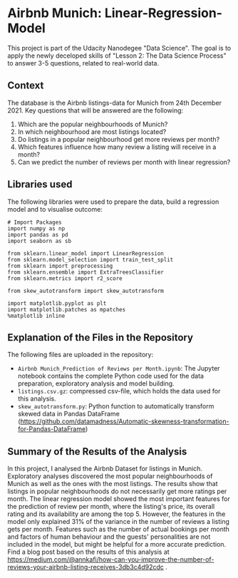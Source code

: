 # Airbnb Munich: Linear-Regression-Model

This project is part of the Udacity Nanodegee "Data Science". The goal is to apply the newly deceloped skills of "Lesson 2: The Data Science Process" to answer 3-5 questions, related to real-world data.

## Context
The database is the Airbnb listings-data for Munich from 24th December 2021.
Key questions that will be answered are the following:

1. Which are the popular neighbourhoods of Munich?
2. In which neighbourhood are most listings located?
3. Do listings in a popular neighbourhood get more reviews per month?
4. Which features influence how many review a listing will receive in a month?
5. Can we predict the number of reviews per month with linear regression?

## Libraries used
The following libraries were used to prepare the data, build a regression model and to visualise outcome:
```
# Import Packages
import numpy as np
import pandas as pd
import seaborn as sb

from sklearn.linear_model import LinearRegression
from sklearn.model_selection import train_test_split
from sklearn import preprocessing
from sklearn.ensemble import ExtraTreesClassifier
from sklearn.metrics import r2_score

from skew_autotransform import skew_autotransform

import matplotlib.pyplot as plt
import matplotlib.patches as mpatches
%matplotlib inline
```

## Explanation of the Files in the Repository
The following files are uploaded in the repository:
- ``Airbnb Munich_Prediction of Reviews per Month.ipynb``: The Jupyter notebook contains the complete Python code used for the data preparation, exploratory analysis and model building.
- ``listings.csv.gz``: compressed csv-file, which holds the data used for this analysis.
- ``skew_autotransform.py``: Python function to automatically transform skewed data in Pandas DataFrame (https://github.com/datamadness/Automatic-skewness-transformation-for-Pandas-DataFrame)

## Summary of the Results of the Analysis
In this project, I analysed the Airbnb Dataset for listings in Munich. 
Exploratory analyses discovered the most popular neighbourhoods of Munich as well as the ones with the most listings. The results show that listings in popular neighbourhoods do not necessarily get more ratings per month. 
The linear regression model showed the most important features for the prediction of review per month, where the listing's price, its overall rating and its availability are among the top 5. 
However, the features in the model only explained 31% of the variance in the number of reviews a listing gets per month. Features such as the number of actual bookings per month and factors of human behaviour and the guests' personalities are not included in the model, but might be helpful for a more accurate prediction.
Find a blog post based on the results of this analysis at https://medium.com/@annkafi/how-can-you-improve-the-number-of-reviews-your-airbnb-listing-receives-3db3c4d92cdc . 
